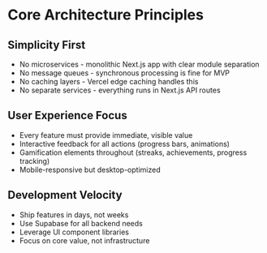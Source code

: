 # Core Architecture Principles

## Simplicity First
- No microservices - monolithic Next.js app with clear module separation
- No message queues - synchronous processing is fine for MVP
- No caching layers - Vercel edge caching handles this
- No separate services - everything runs in Next.js API routes

## User Experience Focus
- Every feature must provide immediate, visible value
- Interactive feedback for all actions (progress bars, animations)
- Gamification elements throughout (streaks, achievements, progress tracking)
- Mobile-responsive but desktop-optimized

## Development Velocity
- Ship features in days, not weeks
- Use Supabase for all backend needs
- Leverage UI component libraries
- Focus on core value, not infrastructure
